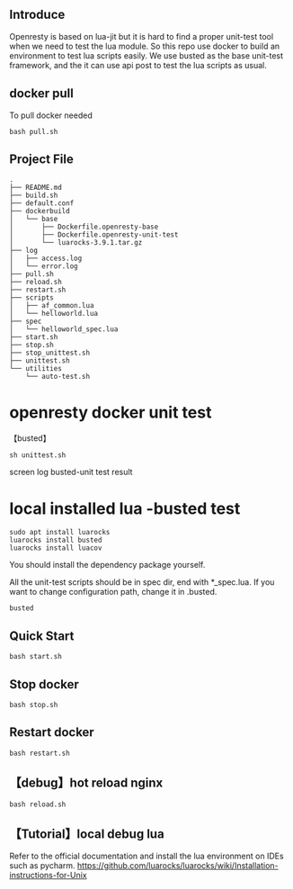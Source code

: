 ## Introduce
Openresty is based on lua-jit but it is hard to find a proper unit-test tool when we need to test the lua module.
So this repo use docker to build an environment to test lua scripts easily.
We use busted as the base unit-test framework, and the it can use api post to test the lua scripts as usual.


## docker pull
To pull docker needed 
```
bash pull.sh
```

## Project File
```
.
├── README.md
├── build.sh
├── default.conf
├── dockerbuild
│   └── base
│       ├── Dockerfile.openresty-base
│       ├── Dockerfile.openresty-unit-test
│       └── luarocks-3.9.1.tar.gz
├── log
│   ├── access.log
│   └── error.log
├── pull.sh
├── reload.sh
├── restart.sh
├── scripts
│   ├── af_common.lua
│   └── helloworld.lua
├── spec
│   └── helloworld_spec.lua
├── start.sh
├── stop.sh
├── stop_unittest.sh
├── unittest.sh
└── utilities
    └── auto-test.sh
```

# openresty docker unit test
【busted】
```angular2html
sh unittest.sh
```
screen log busted-unit test result


# local installed lua -busted test
```
sudo apt install luarocks 
luarocks install busted
luarocks install luacov
```
You should install the dependency package yourself.

All the unit-test scripts should be in spec dir, end with *_spec.lua.
If you want to change configuration path, change it in .busted.
```
busted
```

## Quick Start

    bash start.sh

## Stop docker

    bash stop.sh

## Restart docker

    bash restart.sh

## 【debug】hot reload nginx 
    bash reload.sh

## 【Tutorial】local debug lua
Refer to the official documentation and install the lua environment on IDEs such as pycharm.
https://github.com/luarocks/luarocks/wiki/Installation-instructions-for-Unix

